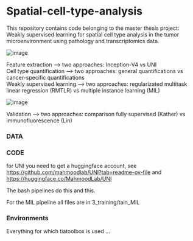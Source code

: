 # Spatial-cell-type-analysis
This repository contains code belonging to the master thesis project: Weakly supervised learning for spatial cell type analysis in the tumor microenvironment using pathology and transcriptomics data.

![image](https://github.com/user-attachments/assets/6d913b21-ff88-40c0-a5ba-d8094fe43614)

Feature extraction --> two approaches: Inception-V4 vs UNI  
Cell type quantification --> two approaches: general quantifications vs cancer-specific quantifications  
Weakly supervised learning --> two approaches: regularizated multitask linear regression (RMTLR) vs multiple instance learning (MIL)

![image](https://github.com/user-attachments/assets/296304ee-b5e4-412a-91b5-81417ac21db4)

Validation --> two approaches: comparison fully supervised (Kather) vs immunofluorescence (Lin)

### DATA


### CODE
for UNI you need to get a huggingface account, see https://github.com/mahmoodlab/UNI?tab=readme-ov-file and https://huggingface.co/MahmoodLab/UNI 

The bash pipelines do this and this. 

For the MIL pipeline all files are in 3_training/tain_MIL
### Environments

Everything for which tiatoolbox is used ...



